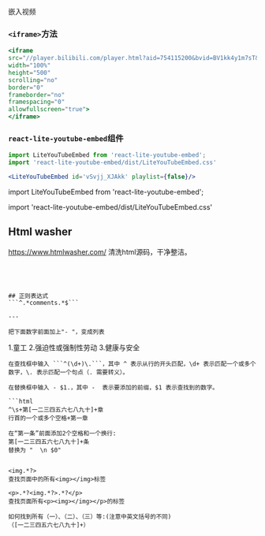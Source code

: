嵌入视频

### `<iframe>`方法
```jsx live
<iframe 
src="//player.bilibili.com/player.html?aid=754115200&bvid=BV1kk4y1m7sT&cid=220773148&page=1" 
width="100%"
height="500"
scrolling="no" 
border="0" 
frameborder="no" 
framespacing="0" 
allowfullscreen="true">
</iframe>
```

### `react-lite-youtube-embed`组件


```jsx title="wiki\docs\test\assests 外部资源\3-视频.md"
import LiteYouTubeEmbed from 'react-lite-youtube-embed';
import 'react-lite-youtube-embed/dist/LiteYouTubeEmbed.css'

<LiteYouTubeEmbed id='vSvjj_XJAkk' playlist={false}/>
```
import LiteYouTubeEmbed from 'react-lite-youtube-embed';

import 'react-lite-youtube-embed/dist/LiteYouTubeEmbed.css'

<LiteYouTubeEmbed id='vSvjj_XJAkk' playlist={false}/>

## Html washer

https://www.htmlwasher.com/
清洗html源码，干净整洁。

```




## 正则表达式
```^.*comments.*$```

---

把下面数字前面加上"- "，变成列表

```
1.童工
2.强迫性或强制性劳动
3.健康与安全
```
在查找框中输入 ```^(\d+)\.```，其中 ^ 表示从行的开头匹配，\d+ 表示匹配一个或多个数字，\. 表示匹配一个句点（. 需要转义）。

在替换框中输入 - $1.，其中 -  表示要添加的前缀，$1 表示查找到的数字。

```html
^\s+第[一二三四五六七八九十]+章
行首的一个或多个空格+第一章

在“第一条”前面添加2个空格和一个换行:
第[一二三四五六七八九十]+条
替换为 "  \n $0"


<img.*?>
查找页面中的所有<img></img>标签

<p>.*?<img.*?>.*?</p>
查找页面所有<p><img></img></p>的标签

如何找到所有（一）、（二）、（三）等:(注意中英文括号的不同)
（[一二三四五六七八九十]+）

```